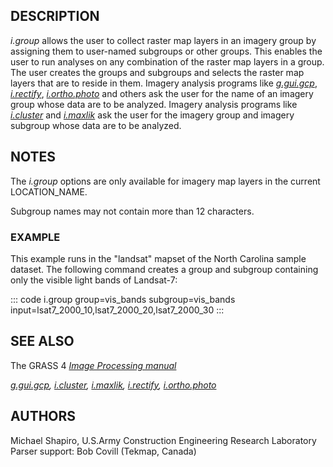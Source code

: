## DESCRIPTION

*i.group* allows the user to collect raster map layers in an imagery
group by assigning them to user-named subgroups or other groups. This
enables the user to run analyses on any combination of the raster map
layers in a group. The user creates the groups and subgroups and selects
the raster map layers that are to reside in them. Imagery analysis
programs like *[g.gui.gcp](g.gui.gcp.html)*,
*[i.rectify](i.rectify.html)*, *[i.ortho.photo](i.ortho.photo.html)* and
others ask the user for the name of an imagery group whose data are to
be analyzed. Imagery analysis programs like
*[i.cluster](i.cluster.html)* and *[i.maxlik](i.maxlik.html)* ask the
user for the imagery group and imagery subgroup whose data are to be
analyzed.

## NOTES

The *i.group* options are only available for imagery map layers in the
current LOCATION_NAME.

Subgroup names may not contain more than 12 characters.

### EXAMPLE

This example runs in the \"landsat\" mapset of the North Carolina sample
dataset. The following command creates a group and subgroup containing
only the visible light bands of Landsat-7:

::: code
    i.group group=vis_bands subgroup=vis_bands input=lsat7_2000_10,lsat7_2000_20,lsat7_2000_30
:::

## SEE ALSO

The GRASS 4 *[Image Processing
manual](https://grass.osgeo.org/gdp/imagery/grass4_image_processing.pdf)*

*[g.gui.gcp](g.gui.gcp.html), [i.cluster](i.cluster.html),
[i.maxlik](i.maxlik.html), [i.rectify](i.rectify.html),
[i.ortho.photo](i.ortho.photo.html)*

## AUTHORS

Michael Shapiro, U.S.Army Construction Engineering Research Laboratory\
Parser support: Bob Covill (Tekmap, Canada)
